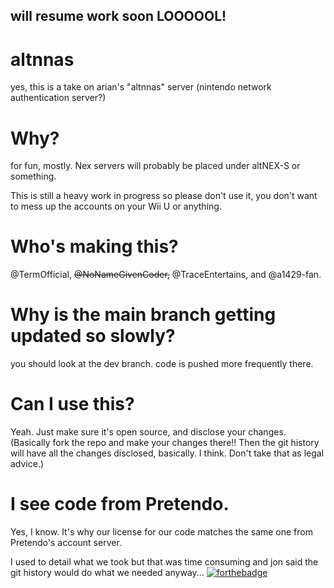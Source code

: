 ## will resume work soon LOOOOOL!
# altnnas
yes, this is a take on arian's "altnnas" server (nintendo network authentication server?)
# Why?
for fun, mostly.
Nex servers will probably be placed under altNEX-S or something.

This is still a heavy work in progress so please don't use it, you don't want to mess up the accounts on your Wii U or anything.
# Who's making this?
@TermOfficial, ~~@NoNameGivenCoder,~~ @TraceEntertains, and @a1429-fan.
# Why is the main branch getting updated so slowly?
you should look at the dev branch. code is pushed more frequently there.
# Can I use this?
Yeah. Just make sure it's open source, and disclose your changes. (Basically fork the repo and make your changes there!! Then the git history will have all the changes disclosed, basically. I think. Don't take that as legal advice.)
# I see code from Pretendo.
Yes, I know. It's why our license for our code matches the same one from Pretendo's account server.

I used to detail what we took but that was time consuming and jon said the git history would do what we needed anyway...
[![forthebadge](https://forthebadge.com/images/badges/you-didnt-ask-for-this.svg)](https://forthebadge.com)
